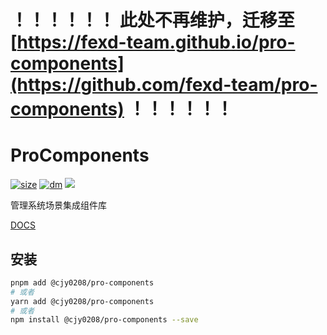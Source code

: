 # ！！！！！！ 此处不再维护，迁移至 [https://fexd-team.github.io/pro-components](https://github.com/fexd-team/pro-components) ！！！！！！

# ProComponents

[![size](https://img.shields.io/bundlephobia/minzip/@cjy0208/pro-components@latest.svg)](https://bundlephobia.com/result?p=@cjy0208/pro-components@latest) [![dm](https://img.shields.io/npm/dm/@cjy0208/pro-components.svg)](https://github.com/CJY0208/@cjy0208/pro-components) ![](https://visitor-badge.glitch.me/badge?page_id=cjy0208.pro-components)

管理系统场景集成组件库

[DOCS](https://cjy0208.github.io/pro-components/)

## 安装

```bash
pnpm add @cjy0208/pro-components
# 或者
yarn add @cjy0208/pro-components
# 或者
npm install @cjy0208/pro-components --save
```
